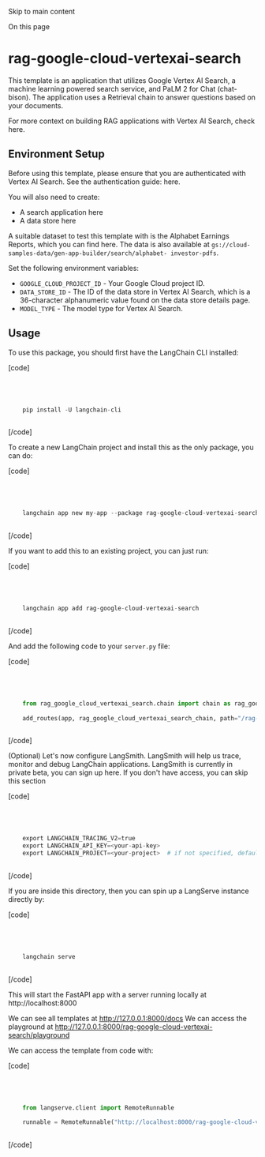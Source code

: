 

Skip to main content

On this page

# rag-google-cloud-vertexai-search

This template is an application that utilizes Google Vertex AI Search, a machine learning powered search service, and PaLM 2 for Chat (chat-bison). The application uses a Retrieval chain to answer
questions based on your documents.

For more context on building RAG applications with Vertex AI Search, check here.

## Environment Setup​

Before using this template, please ensure that you are authenticated with Vertex AI Search. See the authentication guide: here.

You will also need to create:

  * A search application here
  * A data store here

A suitable dataset to test this template with is the Alphabet Earnings Reports, which you can find here. The data is also available at `gs://cloud-samples-data/gen-app-builder/search/alphabet-
investor-pdfs`.

Set the following environment variables:

  * `GOOGLE_CLOUD_PROJECT_ID` \- Your Google Cloud project ID.
  * `DATA_STORE_ID` \- The ID of the data store in Vertex AI Search, which is a 36-character alphanumeric value found on the data store details page.
  * `MODEL_TYPE` \- The model type for Vertex AI Search.

## Usage​

To use this package, you should first have the LangChain CLI installed:

[code]
```python




    pip install -U langchain-cli  
    


```
[/code]


To create a new LangChain project and install this as the only package, you can do:

[code]
```python




    langchain app new my-app --package rag-google-cloud-vertexai-search  
    


```
[/code]


If you want to add this to an existing project, you can just run:

[code]
```python




    langchain app add rag-google-cloud-vertexai-search  
    


```
[/code]


And add the following code to your `server.py` file:

[code]
```python




    from rag_google_cloud_vertexai_search.chain import chain as rag_google_cloud_vertexai_search_chain  
      
    add_routes(app, rag_google_cloud_vertexai_search_chain, path="/rag-google-cloud-vertexai-search")  
    


```
[/code]


(Optional) Let's now configure LangSmith. LangSmith will help us trace, monitor and debug LangChain applications. LangSmith is currently in private beta, you can sign up here. If you don't have
access, you can skip this section

[code]
```python




    export LANGCHAIN_TRACING_V2=true  
    export LANGCHAIN_API_KEY=<your-api-key>  
    export LANGCHAIN_PROJECT=<your-project>  # if not specified, defaults to "default"  
    


```
[/code]


If you are inside this directory, then you can spin up a LangServe instance directly by:

[code]
```python




    langchain serve  
    


```
[/code]


This will start the FastAPI app with a server running locally at http://localhost:8000

We can see all templates at http://127.0.0.1:8000/docs We can access the playground at http://127.0.0.1:8000/rag-google-cloud-vertexai-search/playground

We can access the template from code with:

[code]
```python




    from langserve.client import RemoteRunnable  
      
    runnable = RemoteRunnable("http://localhost:8000/rag-google-cloud-vertexai-search")  
    


```
[/code]


